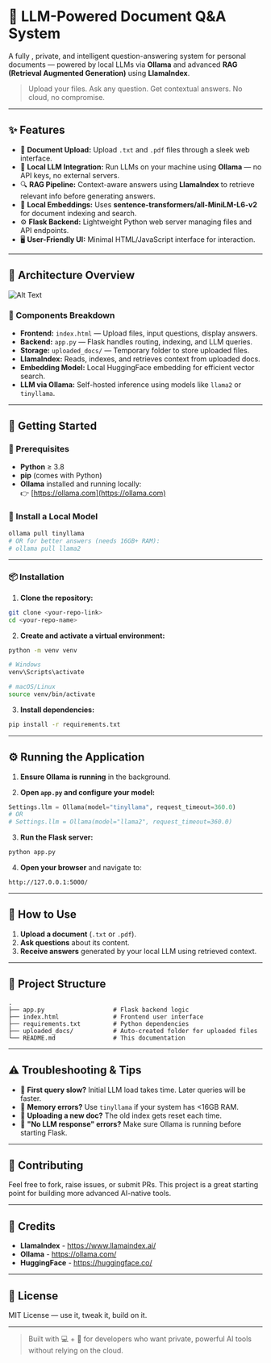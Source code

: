 # 🧠 LLM-Powered Document Q&A System

A fully , private, and intelligent question-answering system for personal documents — powered by local LLMs via **Ollama** and advanced **RAG (Retrieval Augmented Generation)** using **LlamaIndex**.

> Upload your files. Ask any question. Get contextual answers. No cloud, no compromise.

---

## ✨ Features

- 📄 **Document Upload:** Upload `.txt` and `.pdf` files through a sleek web interface.
- 🤖 **Local LLM Integration:** Run LLMs on your machine using **Ollama** — no API keys, no external servers.
- 🔍 **RAG Pipeline:** Context-aware answers using **LlamaIndex** to retrieve relevant info before generating answers.
- 🧬 **Local Embeddings:** Uses **sentence-transformers/all-MiniLM-L6-v2** for document indexing and search.
- ⚙️ **Flask Backend:** Lightweight Python web server managing files and API endpoints.
- 🖥️ **User-Friendly UI:** Minimal HTML/JavaScript interface for interaction.

---

## 🧱 Architecture Overview

![Alt Text]("")


### 🧩 Components Breakdown

- **Frontend:** `index.html` — Upload files, input questions, display answers.
- **Backend:** `app.py` — Flask handles routing, indexing, and LLM queries.
- **Storage:** `uploaded_docs/` — Temporary folder to store uploaded files.
- **LlamaIndex:** Reads, indexes, and retrieves context from uploaded docs.
- **Embedding Model:** Local HuggingFace embedding for efficient vector search.
- **LLM via Ollama:** Self-hosted inference using models like `llama2` or `tinyllama`.

---

## 🚀 Getting Started

### 🔧 Prerequisites

- **Python** ≥ 3.8
- **pip** (comes with Python)
- **Ollama** installed and running locally:  
  👉 [https://ollama.com](https://ollama.com)

### 🧠 Install a Local Model

```bash
ollama pull tinyllama
# OR for better answers (needs 16GB+ RAM):
# ollama pull llama2
```

---

### 📦 Installation

1. **Clone the repository:**

```bash
git clone <your-repo-link>
cd <your-repo-name>
```

2. **Create and activate a virtual environment:**

```bash
python -m venv venv

# Windows
venv\Scripts\activate

# macOS/Linux
source venv/bin/activate
```

3. **Install dependencies:**

```bash
pip install -r requirements.txt
```

---

## ⚙️ Running the Application

1. **Ensure Ollama is running** in the background.

2. **Open `app.py` and configure your model:**

```python
Settings.llm = Ollama(model="tinyllama", request_timeout=360.0)
# OR
# Settings.llm = Ollama(model="llama2", request_timeout=360.0)
```

3. **Run the Flask server:**

```bash
python app.py
```

4. **Open your browser** and navigate to:

```
http://127.0.0.1:5000/
```

---

## 🧪 How to Use

1. **Upload a document** (`.txt` or `.pdf`).
2. **Ask questions** about its content.
3. **Receive answers** generated by your local LLM using retrieved context.

---

## 📁 Project Structure

```
.
├── app.py                   # Flask backend logic
├── index.html               # Frontend user interface
├── requirements.txt         # Python dependencies
├── uploaded_docs/           # Auto-created folder for uploaded files
└── README.md                # This documentation
```

---

## ⚠️ Troubleshooting & Tips

- 🧠 **First query slow?** Initial LLM load takes time. Later queries will be faster.
- 🧠 **Memory errors?** Use `tinyllama` if your system has <16GB RAM.
- 🔁 **Uploading a new doc?** The old index gets reset each time.
- 🚨 **"No LLM response" errors?** Make sure Ollama is running before starting Flask.

---

## 👐 Contributing

Feel free to fork, raise issues, or submit PRs. This project is a great starting point for building more advanced AI-native tools.

---

## 🖤 Credits

- **LlamaIndex** - https://www.llamaindex.ai/
- **Ollama** - https://ollama.com/
- **HuggingFace** - https://huggingface.co/

---

## 📜 License

MIT License — use it, tweak it, build on it.

---

> Built with 💻 + 🖤 for developers who want private, powerful AI tools without relying on the cloud.
